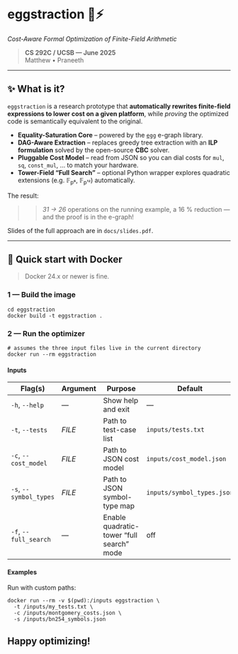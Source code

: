 # eggstraction 🪺⚡  
*Cost-Aware Formal Optimization of Finite-Field Arithmetic*

> **CS 292C / UCSB — June 2025**  
> Matthew • Praneeth

---

## ✨ What is it?

`eggstraction` is a research prototype that **automatically rewrites finite-field expressions to lower cost on a given platform**, while _proving_ the optimized code is semantically equivalent to the original.

* **Equality-Saturation Core** – powered by the [`egg`](https://github.com/egraphs-good/egg) e-graph library.  
* **DAG-Aware Extraction** – replaces greedy tree extraction with an **ILP formulation** solved by the open-source **CBC** solver.  
* **Pluggable Cost Model** – read from JSON so you can dial costs for `mul`, `sq`, `const_mul`, … to match your hardware.  
* **Tower-Field “Full Search”** – optional Python wrapper explores quadratic extensions (e.g. 𝔽<sub>p⁶</sub>, 𝔽<sub>p¹²</sub>) automatically.

The result:  
> > *31 → 26* operations on the running example, a 16 % reduction — and the proof is in the e-graph!

Slides of the full approach are in `docs/slides.pdf`.

---

## 🚀 Quick start with Docker

> Docker 24.x or newer is fine.

### 1 — Build the image

```git clone https://github.com/realmatthewpeng/eggstraction.git
cd eggstraction
docker build -t eggstraction .
```

### 2 — Run the optimizer

```
# assumes the three input files live in the current directory
docker run --rm eggstraction
```

#### Inputs

| Flag(s)                | Argument | Purpose                                   | Default                    |
| ---------------------- | -------- | ----------------------------------------- | -------------------------- |
| `-h`, `--help`         | —        | Show help and exit                        | —                          |
| `-t`, `--tests`        | *FILE*   | Path to test-case list                    | `inputs/tests.txt`         |
| `-c`, `--cost_model`   | *FILE*   | Path to JSON cost model                   | `inputs/cost_model.json`   |
| `-s`, `--symbol_types` | *FILE*   | Path to JSON symbol-type map              | `inputs/symbol_types.json` |
| `-f`, `--full_search`  | —        | Enable quadratic-tower “full search” mode | off                        |



#### Examples

Run with custom paths:
```
docker run --rm -v $(pwd):/inputs eggstraction \
  -t /inputs/my_tests.txt \
  -c /inputs/montgomery_costs.json \
  -s /inputs/bn254_symbols.json
```


## Happy optimizing!